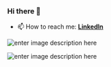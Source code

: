 ### Hi there 👋

- 📫 How to reach me: [**Linkedln**](https://www.linkedin.com/in/nirmanigunathilaka/)

![enter image description here](https://github-readme-stats.vercel.app/api?username=NirmaniGunathilaka&&show_icons=true&title_color=ffffff&icon_color=bb2acf&text_color=daf7dc&bg_color=151515)

![enter image description here](https://github-readme-stats.vercel.app/api/top-langs/?username=NirmaniGunathilaka)


